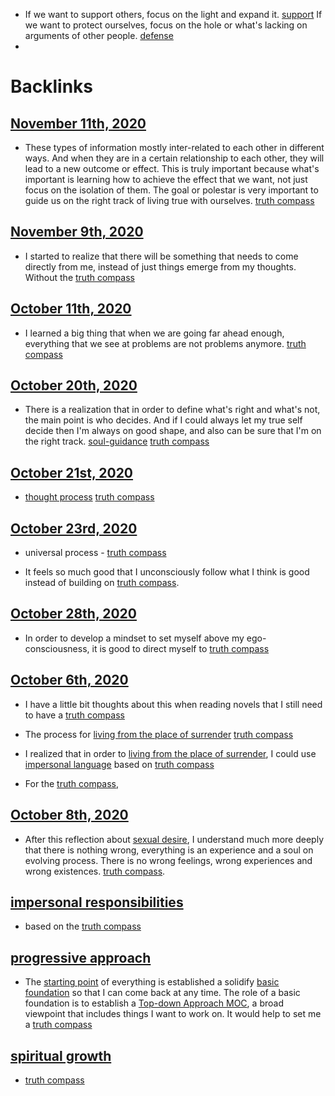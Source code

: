 - If we want to support others, focus on the light and expand it. [support](<support.md>)
If we want to protect ourselves, focus on the hole or what's lacking on arguments of other people. [defense](<defense.md>)
- 

# Backlinks
## [November 11th, 2020](<November 11th, 2020.md>)
- These types of information mostly inter-related to each other in different ways. And when they are in a certain relationship to each other, they will lead to a new outcome or effect. This is truly important because what's important is learning how to achieve the effect that we want, not just focus on the isolation of them. The goal or polestar is very important to guide us on the right track of living true with ourselves. [truth compass](<truth compass.md>)

## [November 9th, 2020](<November 9th, 2020.md>)
- I started to realize that there will be something that needs to come directly from me, instead of just things emerge from my thoughts. Without the [truth compass](<truth compass.md>)

## [October 11th, 2020](<October 11th, 2020.md>)
- I learned a big thing that when we are going far ahead enough, everything that we see at problems are not problems anymore. [truth compass](<truth compass.md>)

## [October 20th, 2020](<October 20th, 2020.md>)
- There is a realization that in order to define what's right and what's not, the main point is who decides. And if I could always let my true self decide then I'm always on good shape, and also can be sure that I'm on the right track. [soul-guidance](<soul-guidance.md>) [truth compass](<truth compass.md>)

## [October 21st, 2020](<October 21st, 2020.md>)
- [thought process](<thought process.md>) [truth compass](<truth compass.md>)

## [October 23rd, 2020](<October 23rd, 2020.md>)
- universal process - [truth compass](<truth compass.md>)

- It feels so much good that I unconsciously follow what I think is good instead of building on [truth compass](<truth compass.md>).

## [October 28th, 2020](<October 28th, 2020.md>)
- In order to develop a mindset to set myself above my ego-consciousness, it is good to direct myself to [truth compass](<truth compass.md>)

## [October 6th, 2020](<October 6th, 2020.md>)
- I have a little bit thoughts about this when reading novels that I still need to have a [truth compass](<truth compass.md>)

- The process for [living from the place of surrender](<living from the place of surrender.md>) [truth compass](<truth compass.md>)

- I realized that in order to [living from the place of surrender](<living from the place of surrender.md>), I could use [impersonal language](<impersonal language.md>) based on [truth compass](<truth compass.md>)

- For the [truth compass](<truth compass.md>),

## [October 8th, 2020](<October 8th, 2020.md>)
- After this reflection about [sexual desire](<sexual desire.md>), I understand much more deeply that there is nothing wrong, everything is an experience and a soul on evolving process. There is no wrong feelings, wrong experiences and wrong existences. [truth compass](<truth compass.md>).

## [impersonal responsibilities](<impersonal responsibilities.md>)
- based on the [truth compass](<truth compass.md>)

## [progressive approach](<progressive approach.md>)
- The [starting point](<starting point.md>) of everything is established a solidify [basic foundation](<basic foundation.md>) so that I can come back at any time. The role of a basic foundation is to establish a [Top-down Approach MOC](<Top-down Approach MOC.md>), a broad viewpoint that includes things I want to work on. It would help to set me a [truth compass](<truth compass.md>)

## [spiritual growth](<spiritual growth.md>)
- [truth compass](<truth compass.md>)

